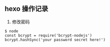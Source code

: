 ## hexo 操作记录
1. 修改密码
 
 ``` 
 $ node
 const bcrypt = require('bcrypt-nodejs')
 bcrypt.hashSync('your password secret here!')
 ```